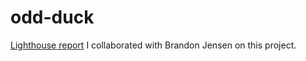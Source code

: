 # odd-duck

[Lighthouse report](./Lighthouse1.png)
I collaborated with Brandon Jensen on this project.